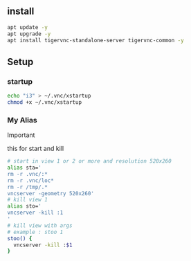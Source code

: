 ## install
```bash
apt update -y
apt upgrade -y
apt install tigervnc-standalone-server tigervnc-common -y
```
## Setup
### startup
```bash
echo "i3" > ~/.vnc/xstartup
chmod +x ~/.vnc/xstartup
```

### My Alias
> [!IMPORTANT]
> this for start and kill
```bash
# start in view 1 or 2 or more and resolution 520x260
alias sta='
rm -r .vnc/:*
rm -r .vnc/loc*
rm -r /tmp/.*
vncserver -geometry 520x260'
# kill view 1
alias sto='
vncserver -kill :1
'
# kill view with args
# example : stoo 1
stoo() {
  vncserver -kill :$1
}
```
